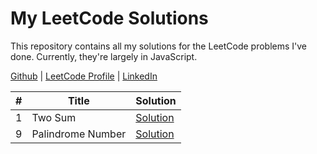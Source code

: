 # My LeetCode Solutions

This repository contains all my solutions for the LeetCode problems I've done. Currently, they're largely in JavaScript.

[Github](https://github.com/egarand) | [LeetCode Profile](https://leetcode.com/u/egarand/) | [LinkedIn](https://www.linkedin.com/in/erica-garand)

\# | Title             | Solution
---|-------------------|---
1  | Two Sum           | [Solution](solutions/1.%20Two%20Sum/)
9  | Palindrome Number | [Solution](solutions/9.%20Palindrome%20Number/)
